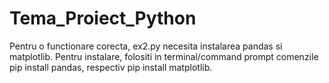 # Tema_Proiect_Python
Pentru o functionare corecta, ex2.py necesita instalarea pandas si matplotlib. Pentru instalare, folositi in terminal/command prompt comenzile pip install pandas, respectiv pip install matplotlib. 

